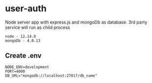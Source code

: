 # user-auth

Node server app with express.js and mongoDb as database.
3rd party service will run as child process

```
node - 12.14.0
mongoDb - 4.0.13
```

## Create .env

```
NODE_ENV=development
PORT=4000
DB_URL="mongodb://localhost:27017/db_name"
```
